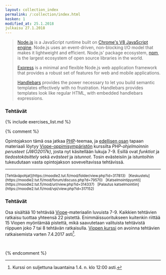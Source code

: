 ```yaml
---
layout: collection_index
permalink: /:collection/index.html
kesken: 1
modified_at: 25.1.2018
julkaisu 27.1.2018
---
```




> [Node.js][node] is a JavaScript runtime built on [Chrome's V8 JavaScript engine][v8]. Node.js uses an event-driven, non-blocking I/O model that makes it lightweight and efficient. Node.js' package ecosystem, [npm][npm-site], is the largest ecosystem of open source libraries in the world.
>
> [Express][express] is a minimal and flexible Node.js web application framework that provides a robust set of features for web and mobile applications.
>
> [Handlebars][handlebars] provides the power necessary to let you build semantic templates effectively with no frustration. Handlebars provides templates look like regular HTML, with embedded handlebars expressions.


[node]: https://nodejs.org
[express]: https://expressjs.com
[handlebars]: http://handlebarsjs.com
[v8]: https://developers.google.com/v8/
[npm-site]: https://www.npmjs.com

### Tehtävät

{% include exercises_list.md %}




{% comment %}

Opintojakson tämä osa jatkaa [PHP][PHP]-teemaa, ja [edellisen osan](../osa3) tapaan materiaali löytyy [Viope-oppimisympäristön][viope] kurssilta *PHP-ohjelmoinnin perusteet (JWO2017k)*, josta nyt käsitellään lukuja 7-9. Esillä ovat *funktiot* ja *tiedostokäsittely* sekä *evästeet* ja *istunnot*. Tosin evästeisiin ja istuntoihin tukeudutaan vasta opintojakson soveveltavissa tehtävissä.

[PHP]: http://php.net
[viope]: https://moodle2.tut.fi/mod/url/view.php?id=315284


<hr/>
<small>
[Tehtäväpohjat](https://moodle2.tut.fi/mod/folder/view.php?id=317813) &nbsp;
[Keskustelu](https://moodle2.tut.fi/mod/forum/discuss.php?d=79570) &nbsp;
[Katselmointipyyntö](https://moodle2.tut.fi/mod/url/view.php?id=314337) &nbsp;
[Palautus katselmointiin](https://moodle2.tut.fi/mod/vpl/view.php?id=317152)
</small>

### Tehtävät

Osa sisältää 10 tehtävää [Viope][viope]-materiaalin luvuista 7-9. Kaikkien tehtävien ratkaisu tuottaa yhteensä 22 pistettä. Enimmäissuoritukseen kuitenkin riittää 15 Viopen myöntämää pistettä, mikä saavutetaan valituista tehtävistä riippuen joko 7 tai 8 tehtävän ratkaisulla. [Viopen kurssi][viope] on avoinna tehtävien ratkaisemista varten 7.4.2017 asti[^2].

[^2]: Kurssi on suljettuna lauantaina 1.4. n. klo 12:00 asti.

<br/>


{% endcomment %}
